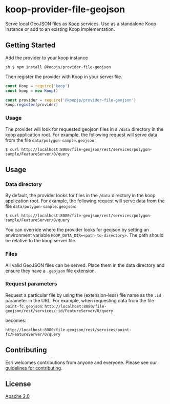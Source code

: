 
# koop-provider-file-geojson

Serve local GeoJSON files as [Koop](https://github.com/koopjs/koop) services.  Use as a standalone Koop instance or add to an existing Koop implementation.

## Getting Started

Add the provider to your koop instance

``sh
$ npm install @koopjs/provider-file-geojson
``

Then register the provider with Koop in your server file.

```js
const Koop = require('koop')
const koop = new Koop()

const provider = require('@koopjs/provider-file-geojson')
koop.register(provider)
```

### Usage
The provider will look for requested geojson files in a `/data` directory in the koop application root. For example, the following request will serve data from the file `data/polygon-sample.geojson` :
```
$ curl http://localhost:8080/file-geojson/rest/services/polygon-sample/FeatureServer/0/query
```

## Usage
### Data directory  
By default, the provider looks for files in the `/data` directory in the koop application root. For example, the following request will serve data from the file `data/polygon-sample.geojson`:

```
$ curl http://localhost:8080/file-geojson/rest/services/polygon-sample/FeatureServer/0/query
```

You can override where the provider looks for geojson by setting an environment variable `KOOP_DATA_DIR=<path-to-directory>`.  The path should be relative to the koop server file.

### Files
All valid GeoJSON files can be served.  Place them in the data directory and ensure they have a `.geojson` file extension.

### Request parameters
Request a particular file by using the (extension-less) file name as the `:id` parameter in the URL.  For example, when requesting data from the file `point-fc.geojson`:
`http://localhost:8080/file-geojson/rest/services/:id/FeatureServer/0/query`

becomes:

`http://localhost:8080/file-geojson/rest/services/point-fc/FeatureServer/0/query` 

## Contributing

Esri welcomes contributions from anyone and everyone. Please see our [guidelines for contributing](https://github.com/Esri/contributing).

## License

[Apache 2.0](LICENSE)
